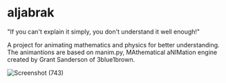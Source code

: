 # aljabrak

"If you can't explain it simply, you don't understand it well enough!"

A project for animating mathematics and physics for better understanding. 
The animantions are based on manim.py, MAthematical aNIMation engine created by Grant Sanderson of 3blue1brown.

![Screenshot (743)](https://user-images.githubusercontent.com/76210541/116897642-ef785780-ac4e-11eb-84fb-22cf144e085d.png)
